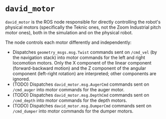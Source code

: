 # `david_motor`

`david_motor` is the ROS node responsible for directly controlling the
robot's physical motors (specifically the Teknic ones, not the Zoom
Industrial pitch motor ones), both in the simulation and on the
physical robot.

The node controls each motor differently and independently:
- Dispatches `geometry_msgs.msg.Twist` commands sent on `/cmd_vel` (by
  the navigation stack) into motor commands for the left and right
  locomotion motors. Only the X component of the linear component
  (forward-backward motion) and the Z component of the angular
  component (left-right rotation) are interpreted; other components
  are ignored.
- (TODO) Dispatches `david_motor.msg.AugerCmd` commands sent on
  `/cmd_auger` into motor commands for the auger motor.
- (TODO) Dispatches `david_motor.msg.DepthCmd` commands sent on
  `/cmd_depth` into motor commands for the depth motors.
- (TODO) Dispatches `david_motor.msg.DumperCmd` commands sent on
  `/cmd_dumper` into motor commands for the dumper motors.
